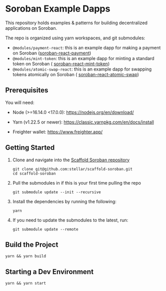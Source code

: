 # Soroban Example Dapps

This repository holds examples & patterns for building decentralized applications on Soroban.

The repo is organized using yarn workspaces, and git submodules:

- `@modules/payment-react`: this is an example dapp for making a payment on Soroban ([soroban-react-payment](https://github.com/stellar/soroban-react-payment/))
- `@modules/mint-token`: this is an example dapp for minting a standard token on Soroban (
  [soroban-react-mint-token](https://github.com/stellar/soroban-react-mint-token/))
- `@modules/atomic-swap-react`: this is an example dapp for swapping tokens atomically on Soroban (
[soroban-react-atomic-swap](https://github.com/stellar/soroban-react-atomic-swap/))

## Prerequisites

You will need:

- Node (>=16.14.0 <17.0.0): https://nodejs.org/en/download/

- Yarn (v1.22.5 or newer): https://classic.yarnpkg.com/en/docs/install

- Freighter wallet: https://www.freighter.app/

## Getting Started

1. Clone and navigate into the
   [Scaffold Soroban repository](https://github.com/stellar/scaffold-soroban/tree/main)

   ```
   git clone git@github.com:stellar/scaffold-soroban.git
   cd scaffold-soroban
   ```

2. Pull the submodules in if this is your first time pulling the repo

   ```
   git submodule update --init --recursive
   ```

3. Install the dependencies by running the following:

   ```
   yarn
   ```

4. If you need to update the submodules to the latest, run:

   ```
   git submodule update --remote
   ```

## Build the Project

```
yarn && yarn build
```

## Starting a Dev Environment

```
yarn && yarn start
```
